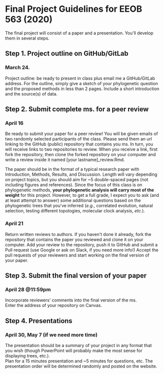 # Final Project Guidelines for EEOB 563 (2020)

The final project will consist of a paper and a presentation. You'll develop them in several steps.

## Step 1. Project outline on GitHub/GitLab
### March 24.
Project outline: be ready to present in class plus email me a GitHub/GitLab address. 
For the outline, simply give a sketch of your phylogenetic question and the proposed 
methods in less than 2 pages. Include a short introduction and the source(s) of data.

## Step 2. Submit complete ms. for a peer review
### April 16

Be ready to submit your paper for a peer review! 
You will be given emails of two randomly selected participants of the class. 
Please send them an url linking to the GitHub (public) repository that contains 
you ms. In turn, you will receive links to two repositories to review. 
When you receive a link, first fork the repository, then clone the forked 
repository on your computer and write a review inside it named [your lastname]\_review.Rmd. 

The paper should be in the format of a typical research paper with Introduction, 
Methods, Results, and Discussion.  Length will vary depending on project topics, but 
you should aim for ~5 double-spaced pages (not including figures 
and references).  Since the focus of this class is on phylogenetic methods, **your 
phylogenetic analysis will carry most of the weight** for this project. However, to get a 
full grade, I expect you to ask (and at least attempt to answer) some additional questions based on 
the phylogenetic trees that you've inferred (_e.g._, correlated evolution, natural selection,
testing different topologies, molecular clock analysis, _etc._).

### April 21
Return written reviews to authors. If you haven't done it already, fork the repository 
that contains the paper you reviewed and clone it on your computer. 
Add your review to the repository, push it to GitHub and submit a Pull request (use Google 
or ask on Slack, if you need more info!)
Accept the pull requests of your reviewers and start working on the final version of your paper.

## Step 3. Submit the final version of your paper
### April 28 @11:59pm
Incorporate reviewers' comments into the final version of the ms.  
Enter the address of your repository on Canvas.

## Step 4. Presentations
### April 30, May 7 (if we need more time)
The presentation should be a summary of your project in any format that you wish 
(though PowerPoint will probably make the most sense for displaying trees, etc.).  
Plan for a 15 minutes presentation and ~5 minutes for questions, etc. 
The presentation order will be determined randomly and posted on the website.  

